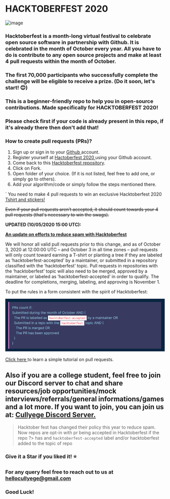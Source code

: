 # HACKTOBERFEST 2020

![image](hacktoberfest.png)

### Hacktoberfest is a month-long virtual festival to celebrate open source software in partnership with Github. It is celebrated in the month of October every year. All you have to do is contribute to any open source projects and make at least 4 pull requests within the month of October.

### The first 70,000 participants who successfully complete the challenge will be eligible to receive a prize. (Do it soon, let's start! 😊)

### This is a beginner-friendly repo to help you in open-source contributions. Made specifically for HACKTOBERFEST 2020!  

### Please check first if your code is already present in this repo, if it's already there then don't add that!

### How to create pull requests (PRs)?
  1. Sign up or sign in to your <a href="https://github.com/"> Github </a> account.
  2. Register yourself at <a href="https://hacktoberfest.digitalocean.com/"> Hactoberfest 2020 </a> using your Github account.
  3. Come back to this <a href="https://github.com/Cullyege/Hacktoberfest2020"> Hacktoberfest repository</a>.
  4. Click on Fork.
  4. Open folder of your choice. (If it is not listed, feel free to add one, or simply go to others).
  5. Add your algorithm/code or simply follow the steps mentioned there.
  

` You need to make 4 pull requests to win an exclusive Hacktoberfest 2020 <a href="https://hacktoberfestswaglist.com/"> Tshirt and stickers! </a>

~~Even if your pull requests aren’t accepted, it should count towards your 4 pull requests (that's necessary to win the swags).~~

**UPDATED (10/05/2020 15:00 UTC):** 

**[An update on efforts to reduce spam with Hacktoberfest](https://hacktoberfest.digitalocean.com/hacktoberfest-update)**

We will honor all valid pull requests prior to this change, and as of October 3, 2020 at 12:00:00 UTC – and October 3 in all time zones – pull requests will only count toward earning a T-shirt or planting a tree if they are labeled as ‘hacktoberfest-accepted’ by a maintainer, or submitted in a repository classified with the ‘hacktoberfest’ topic. Pull requests in repositories with the ‘hacktoberfest’ topic will also need to be merged, approved by a maintainer, or labeled as ‘hacktoberfest-accepted’ in order to qualify. The deadline for completions, merging, labeling, and approving is November 1.

To put the rules in a form consistent with the spirit of Hacktoberfest:

![image](NewRules.png)

<a href ="https://youtu.be/0BV1QCl8Az0"> Click here </a> to learn a simple tutorial on pull requests. 

## Also if you are a college student, feel free to join our Discord server to chat and share resources/job opportunities/mock interviews/referrals/general informations/games and a lot more. If you want to join, you can join us at: <a href="https://discord.gg/GTJx7qh"> Cullyege Discord Server. </a>



> Hacktober fest has changed their policy this year to reduce spam. Now repos are opt-in with pr being accepted in Hacktoberfest if the repo ?> has and `hacktoberfest-accepted` label and/or hacktoberfest added to the topic of repo

### Give it a Star if you liked it! ⭐

### For any query feel free to reach out to us at hellocullyege@gmail.com

### Good Luck! 
